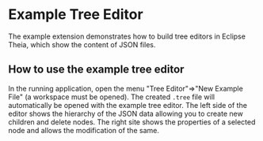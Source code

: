# Example Tree Editor

The example extension demonstrates how to build tree editors in Eclipse Theia, which show the content of JSON files.

## How to use the example tree editor

In the running application, open the menu "Tree Editor"=>"New Example File" (a workspace must be opened).
The created `.tree` file will automatically be opened with the example tree editor.
The left side of the editor shows the hierarchy of the JSON data allowing you to create new children and delete nodes.
The right site shows the properties of a selected node and allows the modification of the same.
